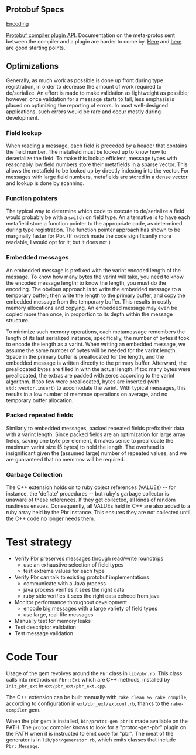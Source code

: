 ## Protobuf Specs

[Encoding](https://developers.google.com/protocol-buffers/docs/encoding)

[Protobuf compiler plugin API](https://developers.google.com/protocol-buffers/docs/reference/other).
Documentation on the meta-protos sent between the compiler and a plugin are harder to come by.
[Here](https://github.com/google/protobuf/blob/v2.6.1/src/google/protobuf/compiler/plugin.proto)
and
[here](https://github.com/google/protobuf/blob/v2.6.1/src/google/protobuf/descriptor.proto)
are good starting points.


## Optimizations

Generally, as much work as possible is done up front during type
registration, in order to decrease the amount of work required to
de/serialize. An effort is made to make validation as lightweight as
possible; however, once validation for a message starts to fail, less
emphasis is placed on optimizing the reporting of errors. In most
well-designed applications, such errors would be rare and occur mostly
during development.

### Field lookup

When reading a message, each field is preceded by a header that
contains the field number. The metafield must be looked up to know how
to deserialize the field. To make this lookup efficient, message types
with reasonably low field numbers store their metafields in a sparse
vector. This allows the metafield to be looked up by directly indexing
into the vector. For messages with large field numbers, metafields are
stored in a dense vector and lookup is done by scanning.

### Function pointers

The typical way to determine which code to execute to de/serialize a
field would probably be with a `switch` on field type. An alternative
is to have each metafield store a function pointer to the appropriate
code, as determined during type registration. The function pointer
approach has shown to be marginally faster for Pbr. (If `switch` made
the code significantly more readable, I would opt for it; but it does
not.)

### Embedded messages

An embedded message is prefixed with the varint encoded length of the
message. To know how many bytes the varint will take, you need to know
the encoded message length; to know the length, you must do the
encoding. The obvious approach is to write the embedded message to a
temporary buffer; then write the length to the primary buffer, and
copy the embedded message from the temporary buffer. This results in
costly memory allocations and copying. An embedded message may even be
copied more than once, in proportion to its depth within the message
structure.

To minimize such memory operations, each metamessage remembers the
length of its last serialized instance, specifically, the number of
bytes it took to encode the length as a varint. When writing an
embedded message, we assume the same number of bytes will be needed
for the varint length. Space in the primary buffer is preallocated for
the length, and the embedded message is written directly to the
primary buffer. Afterward, the preallocated bytes are filled in with
the actual length. If too many bytes were preallocated, the extras are
padded with zeros according to the varint algorithm. If too few were
preallocated, bytes are inserted (with `std::vector.insert`) to
accomodate the varint. With typical messages, this results in a low
number of memmov operations on average, and no temporary buffer
allocation.

### Packed repeated fields

Similarly to embedded messages, packed repeated fields prefix their
data with a varint length. Since packed fields are an optimization for
large array fields, saving one byte per element, it makes sense to
preallocate the maximum varint size (5 bytes) to hold the length. The
overhead is insignificant given the (assumed large) number of repeated
values, and we are guaranteed that no memmov will be required.

### Garbage Collection

The C++ extension holds on to ruby object references (VALUEs) -- for
instance, the 'deflate' procedures -- but ruby's garbage collector is
unaware of these references. If they get collected, all kinds of
random nastiness ensues. Consequently, all VALUEs held in C++ are also
added to a ruby array held by the Pbr instance. This ensures they are
not collected until the C++ code no longer needs them.


# Test strategy

- Verify Pbr preserves messages through read/write roundtrips
  - use an exhaustive selection of field types
  - test extreme values for each type
- Verify Pbr can talk to existing protobuf implementations
  - communicate with a Java process
  - java process verifies it sees the right data
  - ruby side verifies it sees the right data echoed from java
- Monitor performance throughout development
  - encode big messages with a large variety of field types
  - use large, real-life messages
- Manually test for memory leaks
- Test descriptor validation
- Test message validation


# Code Tour

Usage of the gem revolves around the `Pbr` class in `lib/pbr.rb`. This
class calls into methods on `Pbr::Ext` which are C++ methods,
installed by `Init_pbr_ext` in `ext/pbr_ext/pbr_ext.cpp`.

The C++ extension can be built manually with `rake clean && rake
compile`, according to configuration in `ext/pbr_ext/extconf.rb`,
thanks to the `rake-compiler` gem.

When the pbr gem is installed, `bin/protoc-gen-pbr` is made available
on the PATH. The `protoc` compiler knows to look for a
"protoc-gen-pbr" plugin on the PATH when it is instructed to emit code
for "pbr". The meat of the generator is in `lib/pbr/generator.rb`,
which emits classes that include `Pbr::Message`.

